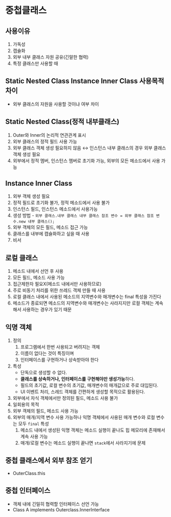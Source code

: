 # 중첩클래스

## 사용이유

1. 가독성
2. 캡슐화
3. 외부 내부 클래스 자원 공유(긴말한 협력)
4. 특정 클래스만 사용할 때

## Static Nested Class Instance Inner Class 사용목적 차이

- 외부 클래스의 자원을 사용할 것이냐 여부 차이

## Static Nested Class(정적 내부클래스)

1. Outer와 Inner의 논리적 연관관계 표시
2. 외부 클래스의 정적 필드 사용 가능
3. 외부 클래스 객체 생성 필요하지 않음 ↔ 인스턴스 내부 클래스의 경우 외부 클래스 객체 생성 필요
4. 외부에서 정적 멤버, 인스턴스 멤버로 초기화 가능, 외부의 모든 메소드에서 사용 가능

## Instance Inner Class

1. 외부 객체 생성 필요
2. 정적 필드로 초기화 불가, 정적 메소드에서 사용 불가
3. 인스턴스 필드, 인스턴스 메소드에서 사용가능
4. 생성 방법 - `외부 클래스.내부 클래스 내부 클래스 참조 변수 = 외부 클래스 참조 변수.new 내부 클래스();`
5. 외부 객체의 모든 필드, 메소드 접근 가능
6. 클래스를 내부에 캡슐화하고 싶을 때 사용
7. 비서

## 로컬 클래스

1. 메소드 내에서 선언 후 사용
2. 모든 필드, 메소드 사용 가능
3. 접근제한자 필요X(메소드 내에서만 사용하므로)
4. 주로 비동기 처리를 위한 쓰레드 객체 만들 때 사용
5. 로컬 클래스 내에서 사용된 메소드의 지역변수와 매개변수는 final 특성을 가진다
6. 메소드가 종료되면 메소드의 지역변수와 매개변수는 사라지지만 로컬 객체는 계속해서 사용하는 경우가 있기 때문

## 익명 객체

1. 정의
    1. 프로그램에서 한번 사용되고 버려지는 객체
    2. 이름이 없다는 것이 특징이며
    3. 인터페이스를 구현하거나 상속받아야 한다
2. 특성
    - 단독으로 생성할 수 없다.
    - **클래스를 상속하거나, 인터페이스를 구현해야만 생성가능**하다.
    - 필드의 초기값, 로컬 변수의 초기값, 매개변수의 매개값으로 주로 대입된다.
    - UI 이벤트 처리, 스레드 객체를 간편하게 생성할 목적으로 활용된다.
3. 외부에서 자식 객체에서만 정의된 필드, 메소드 사용 불가
4. 일회용의 목적
5. 외부 객체의 필드, 메소드 사용 가능
6. 외부의 매개/지역 변수 사용 가능하나 익명 객체에서 사용된 매개 변수와 로컬 변수는 모두 `final` 특성
    1. 메소드 내에서 생성된 익명 객체는 메소드 실행이 끝나도 힙 메모리에 존재해서 계속 사용 가능
    2. 매개/로컬 변수는 메소드 실행이 끝나면 `stack`에서 사라지기에 문제

## 중첩 클래스에서 외부 참조 얻기

- OuterClass.this

## 중첩 인터페이스

- 객체 내에 긴밀히 협력할 인터페이스 선언 가능
- Class A implements Outerclass.InnerInterface